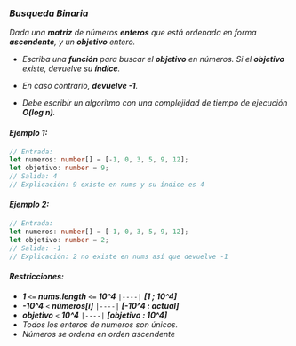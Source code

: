 ### _Busqueda Binaria_

_Dada una **matriz** de números **enteros** que está ordenada en forma **ascendente**, y un **objetivo** entero._

- _Escriba una **función** para buscar el **objetivo** en números. Si el **objetivo** existe, devuelve su **índice**._

- _En caso contrario, **devuelve -1**._

- _Debe escribir un algoritmo con una complejidad de tiempo de ejecución **O(log n)**._

#### _Ejemplo 1:_

```typescript
// Entrada:
let numeros: number[] = [-1, 0, 3, 5, 9, 12];
let objetivo: number = 9;
// Salida: 4
// Explicación: 9 existe en nums y su índice es 4
```

#### _Ejemplo 2:_

```typescript
// Entrada:
let numeros: number[] = [-1, 0, 3, 5, 9, 12];
let objetivo: number = 2;
// Salida: -1
// Explicación: 2 no existe en nums así que devuelve -1
```

#### _Restricciones:_

- _**1** `<=` **nums.length** `<=` **10^4** `|----|` **[1 ; 10^4]**_
- _**-10^4** `<` **números[i]** `|----|` **[-10^4 : actual]**_
- _**objetivo** `<` **10^4** `|----|` **[objetivo : 10^4]**_
- _Todos los enteros de numeros son únicos._
- _Números se ordena en orden ascendente_
